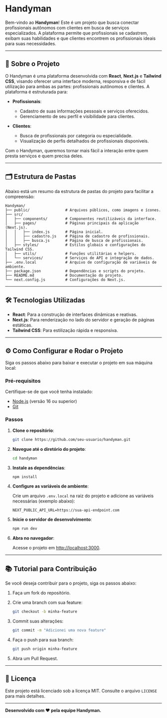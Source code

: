 # Handyman

Bem-vindo ao **Handyman**! Este é um projeto que busca conectar profissionais autônomos com clientes em busca de serviços especializados. A plataforma permite que profissionais se cadastrem, exibam suas habilidades e que clientes encontrem os profissionais ideais para suas necessidades.

---

## 🚀 Sobre o Projeto

O Handyman é uma plataforma desenvolvida com **React**, **Next.js** e **Tailwind CSS**, visando oferecer uma interface moderna, responsiva e de fácil utilização para ambas as partes: profissionais autônomos e clientes. A plataforma é estruturada para:

- **Profissionais**:
  - Cadastro de suas informações pessoais e serviços oferecidos.
  - Gerenciamento de seu perfil e visibilidade para clientes.

- **Clientes**:
  - Busca de profissionais por categoria ou especialidade.
  - Visualização de perfis detalhados de profissionais disponíveis.

Com o Handyman, queremos tornar mais fácil a interação entre quem presta serviços e quem precisa deles.

---

## 🗂 Estrutura de Pastas

Abaixo está um resumo da estrutura de pastas do projeto para facilitar a compreensão:

```plaintext
Handyman/
├── public/                # Arquivos públicos, como imagens e ícones.
├── src/
│   ├── components/        # Componentes reutilizáveis da interface.
│   ├── pages/             # Páginas principais da aplicação (Next.js).
│   │   ├── index.js       # Página inicial.
│   │   ├── cadastro.js    # Página de cadastro de profissionais.
│   │   ├── busca.js       # Página de busca de profissionais.
│   ├── styles/            # Estilos globais e configurações do Tailwind CSS.
│   ├── utils/             # Funções utilitárias e helpers.
│   └── services/          # Serviços de API e integração de dados.
├── .env.local             # Arquivo de configuração de variáveis de ambiente.
├── package.json           # Dependências e scripts do projeto.
├── README.md              # Documentação do projeto.
└── next.config.js         # Configurações do Next.js.
```

---

## 🛠 Tecnologias Utilizadas

- **React**: Para a construção de interfaces dinâmicas e reativas.
- **Next.js**: Para renderização no lado do servidor e geração de páginas estáticas.
- **Tailwind CSS**: Para estilização rápida e responsiva.

---

## ⚙️ Como Configurar e Rodar o Projeto

Siga os passos abaixo para baixar e executar o projeto em sua máquina local:

### Pré-requisitos

Certifique-se de que você tenha instalado:

- [Node.js](https://nodejs.org/) (versão 16 ou superior)
- [Git](https://git-scm.com/)

### Passos

1. **Clone o repositório**:

   ```bash
   git clone https://github.com/seu-usuario/handyman.git
   ```

2. **Navegue até o diretório do projeto**:

   ```bash
   cd handyman
   ```

3. **Instale as dependências**:

   ```bash
   npm install
   ```

4. **Configure as variáveis de ambiente**:

   Crie um arquivo `.env.local` na raiz do projeto e adicione as variáveis necessárias (exemplo abaixo):

   ```env
   NEXT_PUBLIC_API_URL=https://sua-api-endpoint.com
   ```

5. **Inicie o servidor de desenvolvimento**:

   ```bash
   npm run dev
   ```

6. **Abra no navegador**:

   Acesse o projeto em [http://localhost:3000](http://localhost:3000).

---

## 📚 Tutorial para Contribuição

Se você deseja contribuir para o projeto, siga os passos abaixo:

1. Faça um fork do repositório.
2. Crie uma branch com sua feature:

   ```bash
   git checkout -b minha-feature
   ```

3. Commit suas alterações:

   ```bash
   git commit -m "Adicionei uma nova feature"
   ```

4. Faça o push para sua branch:

   ```bash
   git push origin minha-feature
   ```

5. Abra um Pull Request.

---

## 📄 Licença

Este projeto está licenciado sob a licença MIT. Consulte o arquivo `LICENSE` para mais detalhes.

---

**Desenvolvido com ❤️ pela equipe Handyman.**
